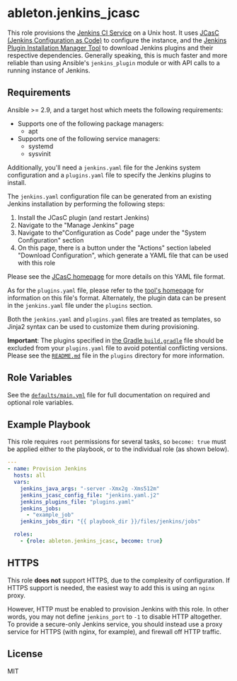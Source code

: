 ableton.jenkins_jcasc
=====================

This role provisions the [Jenkins CI Service][jenkins] on a Unix host. It uses [JCasC
(Jenkins Configuration as Code)][jcasc] to configure the instance, and the [Jenkins Plugin
Installation Manager Tool][pimt] to download Jenkins plugins and their respective
dependencies. Generally speaking, this is much faster and more reliable than using
Ansible's `jenkins_plugin` module or with API calls to a running instance of Jenkins.

Requirements
------------

Ansible >= 2.9, and a target host which meets the following requirements:

- Supports one of the following package managers:
  - apt
- Supports one of the following service managers:
  - systemd
  - sysvinit

Additionally, you'll need a `jenkins.yaml` file for the Jenkins system configuration and a
`plugins.yaml` file to specify the Jenkins plugins to install.

The `jenkins.yaml` configuration file can be generated from an existing Jenkins
installation by performing the following steps:

1. Install the JCasC plugin (and restart Jenkins)
2. Navigate to the "Manage Jenkins" page
3. Navigate to the"Configuration as Code" page under the "System Configuration" section
4. On this page, there is a button under the "Actions" section labeled "Download
   Configuration", which generate a YAML file that can be used with this role

Please see the [JCasC homepage][jcasc] for more details on this YAML file format.

As for the `plugins.yaml` file, please refer to the [tool's homepage][pimt] for
information on this file's format. Alternately, the plugin data can be present in the
`jenkins.yaml` file under the `plugins` section.

Both the `jenkins.yaml` and `plugins.yaml` files are treated as templates, so Jinja2
syntax can be used to customize them during provisioning.

**Important**: The plugins specified in [the Gradle `build.gradle`](plugins/build.gradle)
file should be excluded from your `plugins.yaml` file to avoid potential conflicting
versions. Please see the [`README.md`](plugins/README.md) file in the `plugins` directory
for more information.

Role Variables
--------------

See the [`defaults/main.yml`](defaults/main.yml) file for full documentation on required
and optional role variables.

Example Playbook
----------------

This role requires `root` permissions for several tasks, so `become: true` must be applied
either to the playbook, or to the individual role (as shown below).

```yaml
---
- name: Provision Jenkins
  hosts: all
  vars:
    jenkins_java_args: "-server -Xmx2g -Xms512m"
    jenkins_jcasc_config_file: "jenkins.yaml.j2"
    jenkins_plugins_file: "plugins.yaml"
    jenkins_jobs:
      - "example_job"
    jenkins_jobs_dir: "{{ playbook_dir }}/files/jenkins/jobs"

  roles:
    - {role: ableton.jenkins_jcasc, become: true}
```

HTTPS
-----

This role **does not** support HTTPS, due to the complexity of configuration. If HTTPS
support is needed, the easiest way to add this is using an `nginx` proxy.

However, HTTP must be enabled to provision Jenkins with this role. In other words, you may
not define `jenkins_port` to `-1` to disable HTTP altogether. To provide a secure-only
Jenkins service, you should instead use a proxy service for HTTPS (with nginx, for
example), and firewall off HTTP traffic.

License
-------

MIT


[jcasc]: https://github.com/jenkinsci/configuration-as-code-plugin
[jenkins]: https://jenkins.io
[maven]: https://maven.apache.org
[pimt]: https://github.com/jenkinsci/plugin-installation-manager-tool
